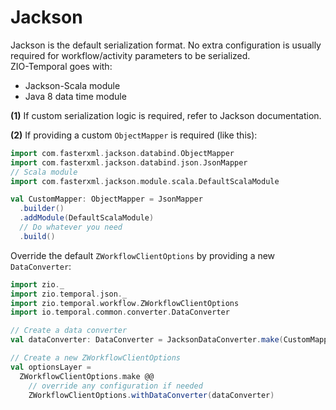 # Jackson

<head>
  <meta charset="UTF-8" />
  <meta name="description" content="ZIO Temporal jackson" />
  <meta name="keywords" content="ZIO Temporal jackson, Scala Temporal jackson" />
</head>

Jackson is the default serialization format. No extra configuration is usually required for workflow/activity parameters to be serialized.  
ZIO-Temporal goes with:
- Jackson-Scala module
- Java 8 data time module

**(1)** If custom serialization logic is required, refer to Jackson documentation.  

**(2)** If providing a custom `ObjectMapper` is required (like this):
```scala mdoc
import com.fasterxml.jackson.databind.ObjectMapper
import com.fasterxml.jackson.databind.json.JsonMapper
// Scala module
import com.fasterxml.jackson.module.scala.DefaultScalaModule

val CustomMapper: ObjectMapper = JsonMapper
  .builder()
  .addModule(DefaultScalaModule)
  // Do whatever you need
  .build()
```

Override the default `ZWorkflowClientOptions` by providing a new `DataConverter`:

```scala mdoc
import zio._
import zio.temporal.json._
import zio.temporal.workflow.ZWorkflowClientOptions
import io.temporal.common.converter.DataConverter

// Create a data converter
val dataConverter: DataConverter = JacksonDataConverter.make(CustomMapper)

// Create a new ZWorkflowClientOptions
val optionsLayer = 
  ZWorkflowClientOptions.make @@ 
    // override any configuration if needed
    ZWorkflowClientOptions.withDataConverter(dataConverter)
```
